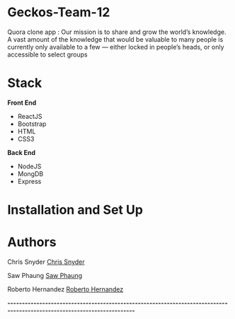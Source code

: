 # Geckos-Team-12
Quora clone app : Our mission is to share and grow the world’s knowledge. A vast amount of the knowledge that would be valuable to many people is currently only available to a few — either locked in people’s heads, or only accessible to select groups


# Stack
**Front End** 
- ReactJS
- Bootstrap
- HTML
- CSS3

**Back End**
- NodeJS
- MongDB
- Express

# Installation and Set Up



# Authors



 Chris Snyder [Chris Snyder ](https://github.com/snyderc)

Saw Phaung  [Saw Phaung ](https://github.com/sawphaung)

Roberto Hernandez [Roberto Hernandez](https://github.com/blarzHernandez)


**------------------------------------------------------------------------------------------------------------------------**
